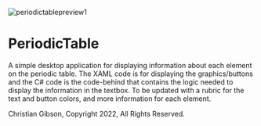 ![periodictablepreview1](https://user-images.githubusercontent.com/103766177/163724685-a63e7f4e-288f-463e-a46f-eee0b3a5ee37.png)
# PeriodicTable

A simple desktop application for displaying information about each element on the periodic table. The XAML code is for displaying the graphics/buttons and the C# code is the code-behind that contains the logic needed to display the information in the textbox. To be updated with a rubric for the text and button colors, and more information for each element.

Christian Gibson, Copyright 2022, All Rights Reserved.
